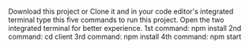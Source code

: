 Download this project or Clone it and in your code editor's integrated terminal type this five commands to run this project. Open the two integrated terminal for better experience.
1st command: npm install
2nd command: cd client
3rd command: npm install
4th command: npm start
